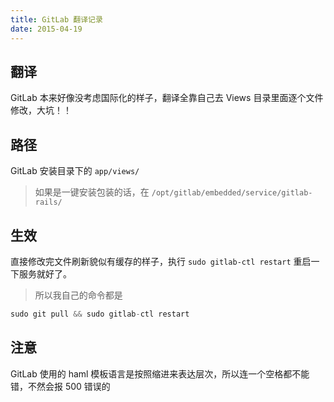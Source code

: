 ```yaml
---
title: GitLab 翻译记录
date: 2015-04-19
---
```


## 翻译
GitLab 本来好像没考虑国际化的样子，翻译全靠自己去 Views 目录里面逐个文件修改，大坑！！

## 路径
GitLab 安装目录下的 `app/views/`
> 如果是一键安装包装的话，在 `/opt/gitlab/embedded/service/gitlab-rails/`

## 生效
直接修改完文件刷新貌似有缓存的样子，执行 `sudo gitlab-ctl restart` 重启一下服务就好了。
> 所以我自己的命令都是 
```php
sudo git pull && sudo gitlab-ctl restart
```

## 注意
GitLab 使用的 haml 模板语言是按照缩进来表达层次，所以连一个空格都不能错，不然会报 500 错误的
